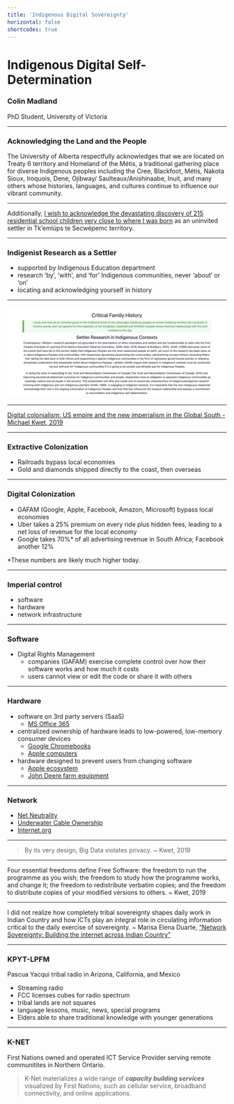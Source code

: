 ```yaml
---
title: 'Indigenous Digital Sovereignty'
horizontal: false
shortcodes: true
---
```




# Indigenous Digital Self-Determination
### Colin Madland

PhD Student, University of Victoria


---

### Acknowledging the Land and the People

The University of Alberta respectfully acknowledges that we are located on Treaty 6 territory and Homeland of the Métis, a traditional gathering place for diverse Indigenous peoples including the Cree, Blackfoot, Métis, Nakota Sioux, Iroquois, Dene, Ojibway/ Saulteaux/Anishinaabe, Inuit, and many others whose histories, languages, and cultures continue to influence our vibrant community.


---


Additionally, [I wish to acknowledge the devastating discovery of 215 residential school children very close to where I was born](https://tkemlups.ca/remains-of-children-of-kamloops-residential-school-discovered/) as an uninvited settler in Tk’emlúps te Secwépemc territory.

---


### Indigenist Research as a Settler

- supported by Indigenous Education department
- research ‘by’, ‘with’, and ‘for’ Indigenous communities, never ‘about’ or ‘on’
- locating and acknowledging yourself in history



---

![](timeline.png)

---


<a class="embedly-card" data-card-key="05acda8fea1b4f099c92b66268f422dd" data-card-controls="0" data-card-type="article-full" href="https://doi.org/10.1177/0306396818823172">Digital colonialism: US empire and the new imperialism in the Global South - Michael Kwet, 2019</a>
<script async src="//cdn.embedly.com/widgets/platform.js" charset="UTF-8"></script>

---

### Extractive Colonization

- Railroads bypass local economies
- Gold and diamonds shipped directly to the coast, then overseas



---

### Digital Colonization

- GAFAM (Google, Apple, Facebook, Amazon, Microsoft) bypass local economies
- Uber takes a 25% premium on every ride plus hidden fees, leading to a net loss of revenue for the local economy
- Google takes 70%* of all advertising revenue in South Africa; Facebook another 12%

*These numbers are likely much higher today.


---

### Imperial control

- software
- hardware
- network infrastructure



---

### Software

- Digital Rights Management
  - companies (GAFAM) exercise complete control over how their software works and how much it costs
  - users cannot view or edit the code or share it with others



---

### Hardware

- software on 3rd party servers (SaaS)
  - [MS Office 365](https://downdetector.com/status/office-365/)
- centralized ownership of hardware leads to low-powered, low-memory consumer devices
  - [Google Chromebooks](https://www.cnet.com/news/laptop-vs-chromebook-whats-the-difference-and-which-is-best-in-2021/)
  - [Apple computers](https://venturebeat.com/2020/11/11/apples-first-m1-chip-based-macs-are-playing-it-too-safe/)
- hardware designed to prevent users from changing software
  - [Apple ecosystem](https://www.macrumors.com/2021/05/20/apple-right-to-repair-lobbying-efforts/)
  - [John Deere farm equipment](https://www.wired.com/story/john-deere-farmers-right-to-repair/)



---

### Network

- [Net Neutrality](https://www.michaelgeist.ca/2021/05/why-bill-c-10-undermines-the-governments-commitment-to-the-principle-of-net-neutrality/)
- [Underwater Cable Ownership](https://www.submarinecablemap.com/#/)
- [Internet.org](http://internet.org/)



---

> By its very design, Big Data violates privacy. ~ Kwet, 2019


---

Four essential freedoms define Free Software: the freedom to run the programme as you wish; the freedom to study how the programme works, and change it; the freedom to redistribute verbatim copies; and the freedom to distribute copies of your modified versions to others. ~ Kwet, 2019

---

I did not realize how completely tribal sovereignty shapes daily work in Indian Country and how ICTs play an integral role in circulating information critical to the daily exercise of sovereignty. ~ Marisa Elena Duarte, [“Network Sovereignty: Building the internet across Indian Country”](http://marisaduarte.net/tribalbroadband.html)

---

### KPYT-LPFM

Pascua Yacqui tribal radio in Arizona, California, and Mexico

- Streaming radio
- FCC licenses cubes for radio spectrum
- tribal lands are not squares
- language lessons, music, news, special programs
- Elders able to share traditional knowledge with younger generations

---

### K-NET
First Nations owned and operated ICT Service Provider serving remote communitites in Northern Ontario.

> K-Net materializes a wide range of ***capacity building services*** visualized by First Nations; such as cellular service, broadband connectivity, and online applications.
